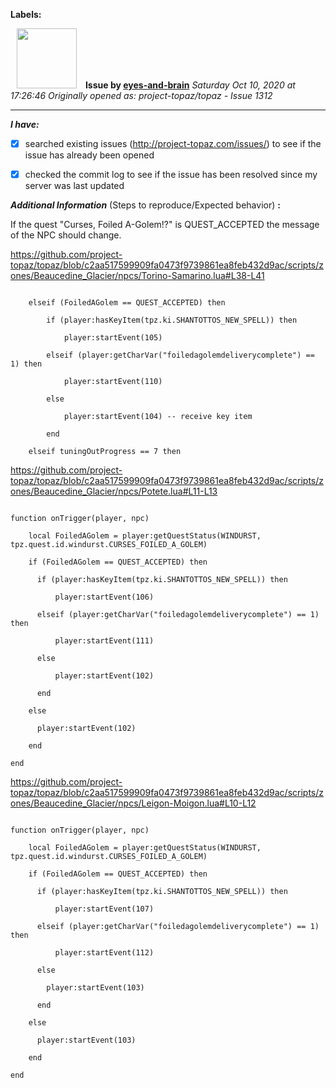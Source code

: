 **Labels:**



<a href="https://github.com/eyes-and-brain"><img src="https://avatars0.githubusercontent.com/u/71148313?v=4" width="96" height="96" hspace="10"></img></a> **Issue by [eyes-and-brain](https://github.com/eyes-and-brain)**
_Saturday Oct 10, 2020 at 17:26:46_
_Originally opened as: project-topaz/topaz - Issue 1312_

----

<!-- place 'x' mark between square [] brackets to checkmark box -->
**_I have:_**

- [x] searched existing issues (http://project-topaz.com/issues/) to see if the issue has already been opened
- [x] checked the commit log to see if the issue has been resolved since my server was last updated

**_Additional Information_** (Steps to reproduce/Expected behavior) **:** 

If the quest "Curses, Foiled A-Golem!?" is QUEST_ACCEPTED the message of the NPC should change.

https://github.com/project-topaz/topaz/blob/c2aa517599909fa0473f9739861ea8feb432d9ac/scripts/zones/Beaucedine_Glacier/npcs/Torino-Samarino.lua#L38-L41
```
    elseif (FoiledAGolem == QUEST_ACCEPTED) then
        if (player:hasKeyItem(tpz.ki.SHANTOTTOS_NEW_SPELL)) then
            player:startEvent(105)
        elseif (player:getCharVar("foiledagolemdeliverycomplete") == 1) then
            player:startEvent(110)
        else
            player:startEvent(104) -- receive key item
        end
    elseif tuningOutProgress == 7 then
```

https://github.com/project-topaz/topaz/blob/c2aa517599909fa0473f9739861ea8feb432d9ac/scripts/zones/Beaucedine_Glacier/npcs/Potete.lua#L11-L13
```
function onTrigger(player, npc)
    local FoiledAGolem = player:getQuestStatus(WINDURST, tpz.quest.id.windurst.CURSES_FOILED_A_GOLEM)
    if (FoiledAGolem == QUEST_ACCEPTED) then
      if (player:hasKeyItem(tpz.ki.SHANTOTTOS_NEW_SPELL)) then
          player:startEvent(106)
      elseif (player:getCharVar("foiledagolemdeliverycomplete") == 1) then
          player:startEvent(111)
      else
          player:startEvent(102)
      end
    else
      player:startEvent(102)
    end
end
```

https://github.com/project-topaz/topaz/blob/c2aa517599909fa0473f9739861ea8feb432d9ac/scripts/zones/Beaucedine_Glacier/npcs/Leigon-Moigon.lua#L10-L12
```
function onTrigger(player, npc)
    local FoiledAGolem = player:getQuestStatus(WINDURST, tpz.quest.id.windurst.CURSES_FOILED_A_GOLEM)
    if (FoiledAGolem == QUEST_ACCEPTED) then
      if (player:hasKeyItem(tpz.ki.SHANTOTTOS_NEW_SPELL)) then
          player:startEvent(107)
      elseif (player:getCharVar("foiledagolemdeliverycomplete") == 1) then
          player:startEvent(112)
      else
        player:startEvent(103)
      end
    else
      player:startEvent(103)
    end
end
```
